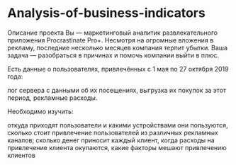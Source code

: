 # Analysis-of-business-indicators
Описание проекта
  Вы — маркетинговый аналитик развлекательного приложения Procrastinate Pro+. Несмотря на огромные вложения в рекламу, последние несколько месяцев компания терпит убытки. Ваша задача — разобраться в причинах и помочь компании выйти в плюс.

  Есть данные о пользователях, привлечённых с 1 мая по 27 октября 2019 года:

  лог сервера с данными об их посещениях,
  выгрузка их покупок за этот период,
  рекламные расходы.

  Необходимо изучить:

откуда приходят пользователи и какими устройствами они пользуются,
сколько стоит привлечение пользователей из различных рекламных каналов;
сколько денег приносит каждый клиент,
когда расходы на привлечение клиента окупаются,
какие факторы мешают привлечению клиентов
